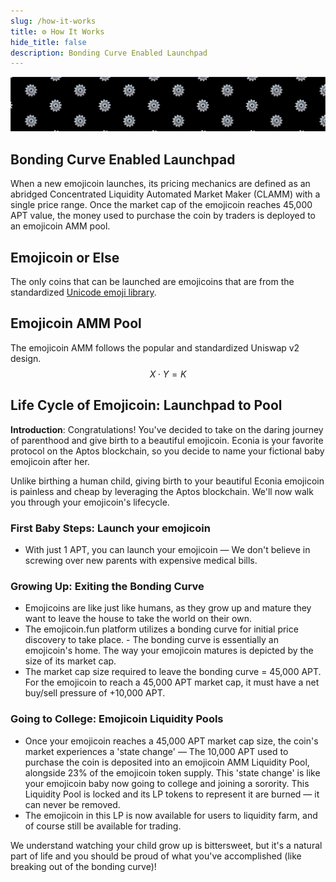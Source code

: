 ```yaml
---
slug: /how-it-works
title: ⚙️ How It Works
hide_title: false
description: Bonding Curve Enabled Launchpad
---
```


![gear](./gear-banner.png "gear")

## Bonding Curve Enabled Launchpad

When a new emojicoin launches, its pricing
mechanics are defined as an abridged Concentrated Liquidity Automated Market
Maker (CLAMM) with a single price range. Once the market cap of the emojicoin
reaches 45,000 APT value, the money used to purchase the coin by traders is
deployed to an emojicoin AMM pool.

## Emojicoin or Else

The only coins that can be launched are emojicoins that are from the
standardized [Unicode emoji library].

## Emojicoin AMM Pool

The emojicoin AMM follows the popular and standardized Uniswap v2 design.
$$
X \cdot Y = K
$$

## Life Cycle of Emojicoin: Launchpad to Pool

**Introduction**: Congratulations! You've decided to take on the daring journey
of parenthood and give birth to a beautiful emojicoin. Econia is your favorite
protocol on the Aptos blockchain, so you decide to name your fictional baby
emojicoin after her.

Unlike birthing a human child, giving birth to your beautiful Econia emojicoin
is painless and cheap by leveraging the Aptos blockchain. We'll now walk you
through your emojicoin's lifecycle.

### First Baby Steps: Launch your emojicoin

- With just 1 APT, you can launch your emojicoin — We don't believe in screwing
  over new parents with expensive medical bills.

### Growing Up: Exiting the Bonding Curve

- Emojicoins are like just like humans, as they grow up and mature they want to
  leave the house to take the world on their own.
- The emojicoin.fun platform utilizes a bonding curve for initial price
  discovery to take place. - The bonding curve is essentially an emojicoin's
  home. The way your emojicoin matures is depicted by the size of its market
  cap.
- The market cap size required to leave the bonding curve = 45,000 APT.
  For the emojicoin to reach a 45,000 APT market cap, it must have a net
  buy/sell pressure of +10,000 APT.

### Going to College: Emojicoin Liquidity Pools

- Once your emojicoin reaches a 45,000 APT market cap size, the coin's market
  experiences a 'state change' — The 10,000 APT used to purchase the coin is
  deposited into an emojicoin AMM Liquidity Pool, alongside 23% of the emojicoin
  token supply. This 'state change' is like your emojicoin baby now going to
  college and joining a sorority. This Liquidity Pool is locked and its LP
  tokens to represent it are burned — it can never be removed.
- The emojicoin in this LP is now available for users to liquidity farm, and
  of course still be available for trading.

We understand watching your child grow up is bittersweet, but it's a natural
part of life and you should be proud of what you've accomplished (like breaking
out of the bonding curve)!

[unicode emoji library]: https://www.unicode.org/emoji/charts/full-emoji-list.html
